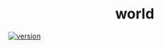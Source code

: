<h1 align="center">world</h1>

[![version](https://img.shields.io/badge/version-1.0.0-brightgreen)](https://github.com/takuyahara/test-monorepo-workflows/releases/tag/world%401.0.0)
